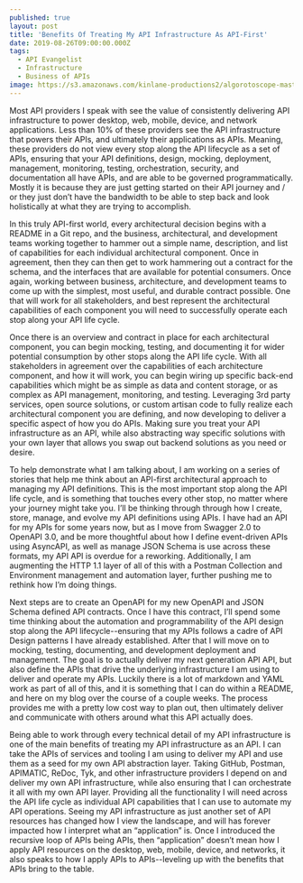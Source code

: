 ```yaml
---
published: true
layout: post
title: 'Benefits Of Treating My API Infrastructure As API-First'
date: 2019-08-26T09:00:00.000Z
tags:
  - API Evangelist
  - Infrastructure
  - Business of APIs
image: https://s3.amazonaws.com/kinlane-productions2/algorotoscope-master/aws-s3-square-23-160-800-500-0-max-0--5--1-square.jpg
---
```

Most API providers I speak with see the value of consistently delivering API infrastructure to power desktop, web, mobile, device, and network applications. Less than 10% of these providers see the API infrastructure that powers their APIs, and ultimately their applications as APIs. Meaning, these providers do not view every stop along the API lifecycle as a set of APIs, ensuring that your API definitions, design, mocking, deployment, management, monitoring, testing, orchestration, security, and documentation all have APIs, and are able to be governed programmatically. Mostly it is because they are just getting started on their API journey and / or they just don’t have the bandwidth to be able to step back and look holistically at what they are trying to accomplish.

In this truly API-first world, every architectural decision begins with a README in a Git repo, and the business, architectural, and development teams working together to hammer out a simple name, description, and list of capabilities for each individual architectural component. Once in agreement, then they can then get to work hammering out a contract for the schema, and the interfaces that are available for potential consumers. Once again, working between business, architecture, and development teams to come up with the simplest, most useful, and durable contract possible. One that will work for all stakeholders, and best represent the architectural capabilities of each component you will need to successfully operate each stop along your API life cycle.

Once there is an overview and contract in place for each architectural component, you can begin mocking, testing, and documenting it for wider potential consumption by other stops along the API life cycle. With all stakeholders in agreement over the capabilities of each architecture component, and how it will work, you can begin wiring up specific back-end capabilities which might be as simple as data and content storage, or as complex as API management, monitoring, and testing. Leveraging 3rd party services, open source solutions, or custom artisan code to fully realize each architectural component you are defining, and now developing to deliver a specific aspect of how you do APIs. Making sure you treat your API infrastructure as an API, while also abstracting way specific solutions with your own layer that allows you swap out backend solutions as you need or desire.

To help demonstrate what I am talking about, I am working on a series of stories that help me think about an API-first architectural approach to managing my API definitions. This is the most important stop along the API life cycle, and is something that touches every other stop, no matter where your journey might take you. I’ll be thinking through through how I create, store, manage, and evolve my API definitions using APIs. I have had an API for my APIs for some years now, but as I move from Swagger 2.0 to OpenAPI 3.0, and be more thoughtful about how I define event-driven APIs using AsyncAPI, as well as manage JSON Schema is use across these formats, my API API is overdue for a reworking. Additionally, I am augmenting the HTTP 1.1 layer of all of this with a Postman Collection and Environment management and automation layer, further pushing me to rethink how I’m doing things.

Next steps are to create an OpenAPI for my new OpenAPI and JSON Schema defined API contracts. Once I have this contract, I’ll spend some time thinking about the automation and programmability of the API design stop along the API lifecycle--ensuring that my APIs follows a cadre of API Design patterns I have already established. After that I will move on to mocking, testing, documenting, and development deployment and management. The goal is to actually deliver my next generation API API, but also define the APIs that drive the underlying infrastructure I am using to deliver and operate my APIs. Luckily there is a lot of markdown and YAML work as part of all of this, and it is something that I can do within a README, and here on my blog over the course of a couple weeks. The process provides me with a pretty low cost way to plan out, then ultimately deliver and communicate with others around what this API actually does.

Being able to work through every technical detail of my API infrastructure is one of the main benefits of treating my API infrastructure as an API. I can take the APIs of services and tooling I am using to deliver my API and use them as a seed for my own API abstraction layer. Taking GitHub, Postman, APIMATIC, ReDoc, Tyk, and other infrastructure providers I depend on and deliver my own API infrastructure, while also ensuring that I can orchestrate it all with my own API layer. Providing all the functionality I will need across the API life cycle as individual API capabilities that I can use to automate my API operations. Seeing my API infrastructure as just another set of API resources has changed how I view the landscape, and will has forever impacted how I interpret what an “application” is.  Once I introduced the recursive loop of APIs being APIs, then “application” doesn’t mean how I apply API resources on the desktop, web, mobile, device, and networks, it also speaks to how I apply APIs to APIs--leveling up with the benefits that APIs bring to the table.
